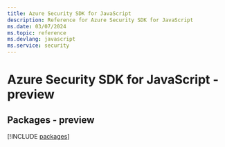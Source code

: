 ```yaml
---
title: Azure Security SDK for JavaScript
description: Reference for Azure Security SDK for JavaScript
ms.date: 03/07/2024
ms.topic: reference
ms.devlang: javascript
ms.service: security
---
```

# Azure Security SDK for JavaScript - preview
## Packages - preview
[!INCLUDE [packages](security-index.md)]